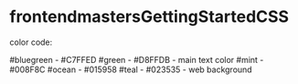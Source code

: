 # frontendmastersGettingStartedCSS

color code:

#bluegreen - #C7FFED
#green - #D8FFDB - main text color
#mint - #008F8C
#ocean - #015958
#teal - #023535 - web background
